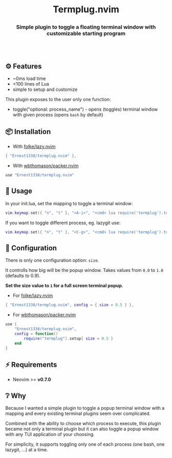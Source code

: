 <h1><p align=center>Termplug.nvim</p></h1>
<h3><p align=center>Simple plugin to toggle a floating terminal window with customizable starting program</p></h3>
<br \><br \>

## ⚙️ Features
- ~0ms load time
- <100 lines of Lua
- simple to setup and customize

This plugin exposes to the user only one function:
- toggle("optional: process_name") - opens (toggles) terminal window with given process (opens `bash` by default)

## 📦 Installation
- With [folke/lazy.nvim](https://github.com/folke/lazy.nvim)
```lua
{ "Ernest1338/termplug.nvim" },
```
- With [wbthomason/packer.nvim](https://github.com/wbthomason/packer.nvim)
```lua
use "Ernest1338/termplug.nvim"
```

## 🚀 Usage
In your init.lua, set the mapping to toggle a terminal window:
```lua
vim.keymap.set({ "n", "t" }, "<A-i>", "<cmd> lua require('termplug').toggle() <CR>")
```
If you want to toggle different process, eg. lazygit use:
```lua
vim.keymap.set({ "n", "t" }, "<C-g>", "<cmd> lua require('termplug').toggle('lazygit') <CR>")
```

## 🔧 Configuration

There is only one configuration option: `size`.

It controlls how big will be the popup window. Takes values from `0.0` to `1.0` (defaults to 0.9).

**Set the size value to `1` for a full screen terminal popup.**

- For [folke/lazy.nvim](https://github.com/folke/lazy.nvim)
```lua
{ "Ernest1338/termplug.nvim", config = { size = 0.5 } },
```

- For [wbthomason/packer.nvim](https://github.com/wbthomason/packer.nvim)
```lua
use {
    "Ernest1338/termplug.nvim",
    config = function()
        require("termplug").setup{ size = 0.5 }
    end
}
```

## ⚡ Requirements
- Neovim >= **v0.7.0**

## ❔ Why

Because I wanted a simple plugin to toggle a popup terminal window with a mapping and every existing terminal plugins seem over complicated.

Combined with the ability to choose which process to execute, this plugin became not only a terminal plugin but it can also toggle a popup window with any TUI application of your choosing.

For simplicity, it supports toggling only one of each process (one bash, one lazygit, ...) at a time.

